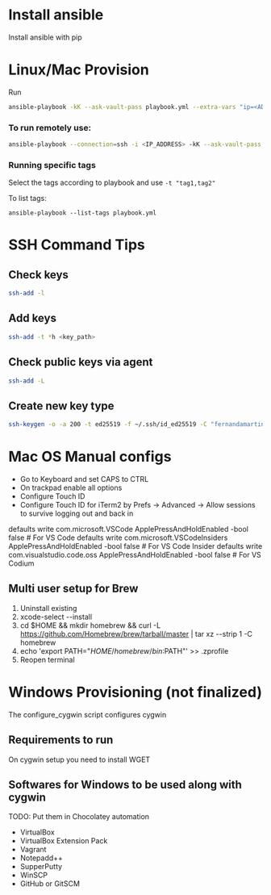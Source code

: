 # Install ansible

Install ansible with pip

# Linux/Mac Provision
Run

```bash
ansible-playbook -kK --ask-vault-pass playbook.yml --extra-vars "ip=<ADD-MACHINE-IP> user_name=ADD-MACHINE-USERNAME"
```

### To run remotely use:
```bash
ansible-playbook --connection=ssh -i <IP_ADDRESS> -kK --ask-vault-pass playbook.yml
```

### Running specific tags

Select the tags according to playbook and use `-t "tag1,tag2"`

To list tags:

```
ansible-playbook --list-tags playbook.yml
```


# SSH Command Tips

## Check keys

```bash
ssh-add -l
```

## Add keys

```bash
ssh-add -t *h <key_path>
```

## Check public keys via agent

```bash
ssh-add -L
```

## Create new key type
```bash
ssh-keygen -o -a 200 -t ed25519 -f ~/.ssh/id_ed25519 -C "fernandamartins@worklaptop"
```

# Mac OS Manual configs
* Go to Keyboard and set CAPS to CTRL
* On trackpad enable all options
* Configure Touch ID
* Configure Touch ID for iTerm2 by Prefs -> Advanced -> Allow sessions to survive logging out and back in

defaults write com.microsoft.VSCode ApplePressAndHoldEnabled -bool false         # For VS Code
defaults write com.microsoft.VSCodeInsiders ApplePressAndHoldEnabled -bool false # For VS Code Insider
defaults write com.visualstudio.code.oss ApplePressAndHoldEnabled -bool false    # For VS Codium

## Multi user setup for Brew

1. Uninstall existing
2. xcode-select --install
3. cd $HOME && mkdir homebrew && curl -L https://github.com/Homebrew/brew/tarball/master | tar xz --strip 1 -C homebrew
4. echo 'export PATH="$HOME/homebrew/bin:$PATH"' >> .zprofile
5. Reopen terminal

# Windows Provisioning (not finalized)
The configure_cygwin script configures cygwin

## Requirements to run
On cygwin setup you need to install WGET

## Softwares for Windows to be used along with cygwin
TODO: Put them in Chocolatey automation
- VirtualBox
- VirtualBox Extension Pack
- Vagrant
- Notepadd++
- SupperPutty
- WinSCP
- GitHub or GitSCM
